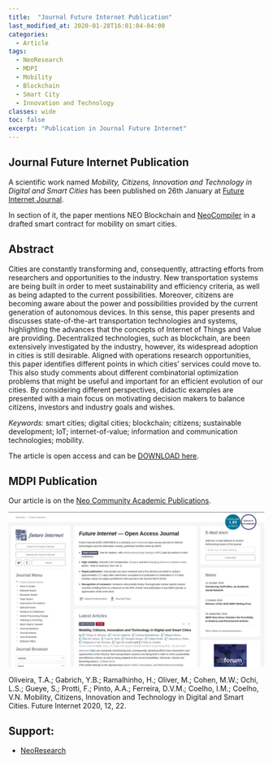 ```yaml
---
title:  "Journal Future Internet Publication"
last_modified_at: 2020-01-28T16:01:04-04:00
categories:
  - Article
tags:
  - NeoResearch
  - MDPI
  - Mobility
  - Blockchain
  - Smart City
  - Innovation and Technology
classes: wide  
toc: false
excerpt: "Publication in Journal Future Internet"
---
```


## Journal Future Internet Publication

A scientific work named *Mobility, Citizens, Innovation and Technology in Digital and Smart Cities* has been published on 26th January at [Future Internet Journal](https://mdpi.com/1999-5903/12/2/22).

In section of it, the paper mentions NEO Blockchain and [NeoCompiler](http://neocompiler.io) in a drafted smart contract for mobility on smart cities.

## Abstract

Cities are constantly transforming and, consequently, attracting efforts from researchers and opportunities to the industry. New transportation systems are being built in order to meet sustainability and efficiency criteria, as well as being adapted to the current possibilities. Moreover, citizens are becoming aware about the power and possibilities provided by the current generation of autonomous devices. In this sense, this paper presents and discusses state-of-the-art transportation technologies and systems, highlighting the advances that the concepts of Internet of Things and Value are providing. Decentralized technologies, such as blockchain, are been extensively investigated by the industry, however, its widespread adoption in cities is still desirable. Aligned with operations research opportunities, this paper identifies different points in which cities’ services could move to. This also study comments about different combinatorial optimization problems that might be useful and important for an efficient evolution of our cities. By considering different perspectives, didactic examples are presented with a main focus on motivating decision makers to balance citizens, investors and industry goals and wishes.

*Keywords:* smart cities; digital cities; blockchain; citizens; sustainable development; IoT; internet-of-value; information and communication technologies; mobility.

The article is open access and can be [DOWNLOAD here](https://mdpi.com/1999-5903/12/2/22).


## MDPI Publication

Our article is on the [Neo Community Academic Publications](https://medium.com/@NEO_Council/neo-academy-16978951448d).

![MDPI FirstPage](/assets/images/2020_01_MDPI-Future-Internet/FutureInternet_firstpage.jpg)

Oliveira, T.A.; Gabrich, Y.B.; Ramalhinho, H.; Oliver, M.; Cohen, M.W.; Ochi, L.S.; Gueye, S.; Protti, F.; Pinto, A.A.; Ferreira, D.V.M.; Coelho, I.M.; Coelho, V.N. Mobility, Citizens, Innovation and Technology in Digital and Smart Cities. Future Internet 2020, 12, 22.

## Support:
- [NeoResearch](https://neoresearch.io)
